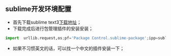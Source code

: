 ## sublime开发环境配置

- 首先下载sublime text3[下载地址](http://www.sublimetext.com/)；
- 下载完成后进行包管理插件的安装安装；

```python
import  urllib.request,os;pf='Package Control.sublime-package';ipp=sublime.installed_packages_path();urllib.request.install_opener(urllib.request.build_opener(urllib.request.ProxyHandler()));open(os.path.join(ipp,pf),'wb').write(urllib.request.urlopen('http://sublime.wbond.net/'+pf.replace(' ','%20')).read())
```
- 如果不习惯英文的话，可以找一个中文的插件安装一下；